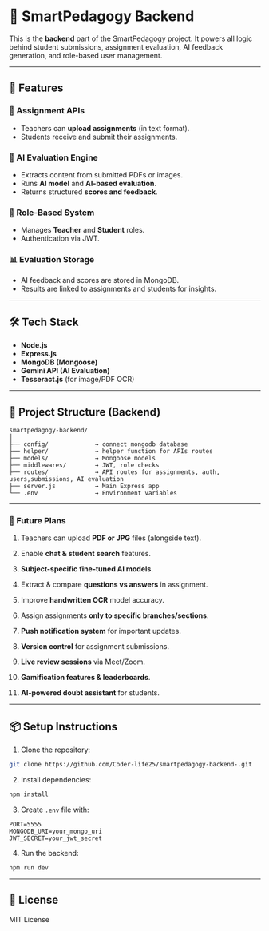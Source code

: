 # 📘 SmartPedagogy Backend

This is the **backend** part of the SmartPedagogy project. It powers all logic behind student submissions, assignment evaluation, AI feedback generation, and role-based user management.

---

## 🚀 Features

### 📄 Assignment APIs

- Teachers can **upload assignments** (in text format).
- Students receive and submit their assignments.

### 🤖 AI Evaluation Engine

- Extracts content from submitted PDFs or images.
- Runs **AI model** and **AI-based evaluation**.
- Returns structured **scores and feedback**.

### 👥 Role-Based System

- Manages **Teacher** and **Student** roles.
- Authentication via JWT.

### 📊 Evaluation Storage

- AI feedback and scores are stored in MongoDB.
- Results are linked to assignments and students for insights.

---

## 🛠️ Tech Stack

- **Node.js**
- **Express.js**
- **MongoDB (Mongoose)**
- **Gemini API (AI Evaluation)**
- **Tesseract.js** (for image/PDF OCR)

---

## 📂 Project Structure (Backend)

```
smartpedagogy-backend/
│
├── config/             → connect mongodb database
├── helper/             → helper function for APIs routes
├── models/             → Mongoose models
├── middlewares/        → JWT, role checks
├── routes/             → API routes for assignments, auth, users,submissions, AI evaluation
├── server.js           → Main Express app
└── .env                → Environment variables
```

---

### 🔮 Future Plans

1. Teachers can upload **PDF or JPG** files (alongside text).
2. Enable **chat & student search** features.
3. **Subject-specific fine-tuned AI models**.
4. Extract & compare **questions vs answers** in assignment.
5. Improve **handwritten OCR** model accuracy.
6. Assign assignments **only to specific branches/sections**.

7. **Push notification system** for important updates.
8. **Version control** for assignment submissions.
9. **Live review sessions** via Meet/Zoom.
10. **Gamification features & leaderboards**.
11. **AI-powered doubt assistant** for students.

---

## 📦 Setup Instructions

1. Clone the repository:

```bash
git clone https://github.com/Coder-life25/smartpedagogy-backend-.git
```

2. Install dependencies:

```bash
npm install
```

3. Create `.env` file with:

```
PORT=5555
MONGODB_URI=your_mongo_uri
JWT_SECRET=your_jwt_secret
```

4. Run the backend:

```bash
npm run dev
```

---

## 📄 License

MIT License
